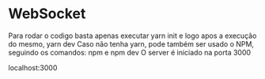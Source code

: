# WebSocket
Para rodar o codigo basta apenas executar yarn init e logo apos a execução do mesmo, yarn dev 
Caso não tenha yarn, pode também ser usado o NPM, seguindo os comandos: npm e npm dev
O server é iniciado na porta 3000

localhost:3000
